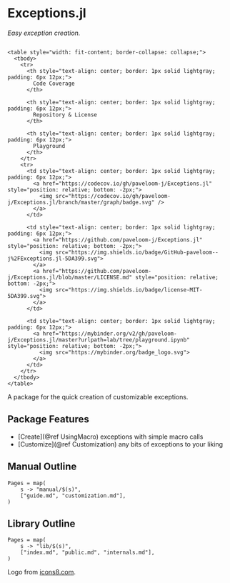 # Exceptions.jl

_Easy exception creation._

```@raw html

<table style="width: fit-content; border-collapse: collapse;">
  <tbody>
    <tr>
      <th style="text-align: center; border: 1px solid lightgray; padding: 6px 12px;">
        Code Coverage
      </th>

      <th style="text-align: center; border: 1px solid lightgray; padding: 6px 12px;">
        Repository & License
      </th>

      <th style="text-align: center; border: 1px solid lightgray; padding: 6px 12px;">
        Playground
      </th>
    </tr>
    <tr>
      <td style="text-align: center; border: 1px solid lightgray; padding: 6px 12px;">
        <a href="https://codecov.io/gh/paveloom-j/Exceptions.jl" style="position: relative; bottom: -2px;">
          <img src="https://codecov.io/gh/paveloom-j/Exceptions.jl/branch/master/graph/badge.svg" />
        </a>
      </td>

      <td style="text-align: center; border: 1px solid lightgray; padding: 6px 12px;">
        <a href="https://github.com/paveloom-j/Exceptions.jl" style="position: relative; bottom: -2px;">
          <img src="https://img.shields.io/badge/GitHub-paveloom--j%2FExceptions.jl-5DA399.svg">
        </a>
        <a href="https://github.com/paveloom-j/Exceptions.jl/blob/master/LICENSE.md" style="position: relative; bottom: -2px;">
          <img src="https://img.shields.io/badge/license-MIT-5DA399.svg">
        </a>
      </td>

      <td style="text-align: center; border: 1px solid lightgray; padding: 6px 12px;">
        <a href="https://mybinder.org/v2/gh/paveloom-j/Exceptions.jl/master?urlpath=lab/tree/playground.ipynb" style="position: relative; bottom: -2px;">
          <img src="https://mybinder.org/badge_logo.svg">
        </a>
      </td>
    </tr>
  </tbody>
</table>

```

A package for the quick creation of customizable exceptions.

## Package Features

- [Create](@ref UsingMacro) exceptions with simple macro calls
- [Customize](@ref Customization) any bits of exceptions to your liking

## Manual Outline

```@contents
Pages = map(
    s -> "manual/$(s)",
    ["guide.md", "customization.md"],
)
```

## Library Outline

```@contents
Pages = map(
    s -> "lib/$(s)",
    ["index.md", "public.md", "internals.md"],
)
```

Logo from [icons8.com](https://icons8.com).
